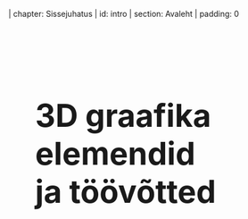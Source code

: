 | chapter: Sissejuhatus
| id: intro
| section: Avaleht
| padding: 0

<div style="width: 100%; height: 100%; overflow: hidden; position: relative">
    <intro />
    <div class="fp-text" style="pointer-events: none; position: absolute; left: 5vw; top: 5vw ">
       <h1 style="font-size: 4em; color: var(--white)">3D graafika elemendid <br> ja töövõtted</h1>
    </div>
</div>
   

   
<div class="fp-text" style="position: absolute; bottom:2vh; right: 2vw">
    <f-next-button title="Alustame" />
</div>

---


| section: Kursusest
| cols: 1fr 1fr
| rows: auto
| 1 1
| 2 3
| 4 4

## Kursusest

-


#### Sihtgrupp

Kursuse ametlik sihtgrupp on kujundaja ja noorem-tarkvaraarendaja erialade õpilased, üldhariduskoolide õpilased tehnoloogiaõppe raames. Tegelikult peaks kursus olema jõukohane kõigile, aga sisaldab algaja jaoks tõenäoliselt väga palju uut informatsiooni, nii et soovitan läheneda tasa ja targu. 


#### Tehnilised nõudmised

Kuigi kursus on seotud Kuressaare Ametikoolis asuva Innovatsioonilaboriga, ei eelda see tegelikult erivahendeid, välja arvatud 3D-printimise peatükk kursuse lõpuosas.
Ülejäänud osa kursusest saab sooritada tavalise arvutiga, sobib nii Windows, Mac kui Linux. 3D-printimise osa kursusest ei ole primaarne oskuste ja tulemuse saavutamiseks.

#### Autor

Mina, kursuse autor, olen Kuressaare Ametikooli disaini- ja tehnoloogiaosakondade õpetaja Madis Vaher. Olen 3D-maailmas seigelnud koos kujunduserialade õpilastega, ning kasutanud 3D-d kujundaja- ja kunstnikutöös.

<br>

<blockquote>
<small>
Siin all on nupp, kust pääseb edasi. Teemade vahel saab liikuda veel vasakul menüüst <f-menu-icon /> või lihtsalt klaviatuuri nooleklahvide <kbd>vasak</kbd> / <kbd>parem</kbd> abil. Sama rolli täidavad ka üleval paremas nurgas olevad <f-leftarrow-icon /> <f-rightarrow-icon /> noolekesed. 
</small>
</blockquote>

-

<img src="./img/valmis_renderdus.png" />

<br>

<img src="./img/el_struktuuri-ja-investeerimisfondid__hor.svg" style="--image-height:40vh; --image-min-height: 240px; --image-size:contain; --image-position: center; max-width:300px;" />
<br>
<small>
Kursust toetatakse projektist <strong>"Kaasaegse ja uuendusliku õppevara arendamine ja kasutuselevõtt"</strong>"Innovatsioonilabor (2018-2021)".
Kursus on ehitatud <f-link to="https://designstem.github.io/fachwerk/">Fachwerkile</f-link>
</small>

-

<div class="right">
<f-next-button title="Edasi: Teemad" />
</div>

---





| section: Kursuse teemad
| cols: 2fr 3fr
| rows: auto
| 1 1 
| 2 3
| 4 4

## Kursuse teemad 🍦

-

- Blenderi kasutajaliides
- Modelleerimine
- Materjalid ja tekstuurid
- Valgustus ja virtuaalne kaamera
- Osakeste süsteemid
- Renderdamine
- Animatsioon
- Füüsikasimulatsioonid
- 3D-printimine


Kursus toimub peamiselt praktilise tööna - modelleerime, värvime, katame tekstuuriga, valgustame ja renderdame peamiselt erinevat sorti jäätiseid.
Jäätis on kättesaadav, suhteliselt odav ja mitte liiga keerulise kujuga (ja maitsev) toiduaine, mille ainus puudus on madal sulamistemperatuur.

-

<f-video src="https://www.youtube.com/watch?v=VXinXgKj224" />
<br>
<blockquote>

<f-inline>

## 💬

<small>
Kursuse läbimiseks on vajalik mõningane <strong>inglise keele oskus</strong>>, et tutvuda lingitud materjalide, juhendite ja õppevideotega. Samuti on inglise keelsed kasutatava riist- ja tarkvara kasutajaliidesed.
</small>
</f-inline>

</blockquote>

-

<div class="right">
    <f-next-button title="Edasi: 3D graafika programmid" />
</div>

---

| section: 3D graafika programmid
| rows: auto 1fr auto
| cols: 2fr 3fr
| 1 1 
| 2 3
| 4 4

## 3D graafika programmid

-

Sellel kursusel kasutame 3D-graafika programmi <f-link to="https://blender.org">Blender</f-link>, mille saab alla laadida <f-link to="https://blender.org/download">siit</f-link>

Veel 3d-graafika programme:
- Cinema 4d
- Maya
- 3d Max 

eelnevad kolm on Blenderi-sarnased, aga tasulised 3d-graafika programmid. Järgnevad aga mingile kindlale spetsiifikale keskendunud:

- Houdini - eriefektide jaoks
- zBrush - modelleerimiseks

Valik CAD-programme, mille põhirõhk erinevalt Blenderist on täpsel joonestamisel:

- Fusion 360
- Solidworks
- Sketchup

3D-arendusraamistikud veebis:

- Threejs (näide kursuse <f-link to="intro">avalehel</f-link>)
- Aframe

Lisaks veel mängumootorid nagu
- Unity
- Unreal

Nimekiri on pidevas muutumises ja täiesti meelevaldne. Nagu näha, on 3D maailm kirju! Õnneks on paljud mainitud programmidest vähemalt proovimiseks tasuta kättesaadavad. Peale proovimist võivad hinnad kerkida mitme tuhande euroni, seetõttu on hea alustada oma teekonda Blenderist, mis on avatud lähtekoodiga ja kõigile vabalt kasutatav.


-

<f-video src="https://www.youtube.com/watch?v=_7_1NyYpi_s" />

-

<div class="right">
    <f-next-button title="Blenderis navigeerimine" />
</div>

---

| chapter: Blenderi kasutajaliides
| section: Navigeerimine
| rows: auto 1fr auto
| cols: 2fr 3fr
| 1 1 
| 2 3
| 4 4

## Navigeerimine

-

Enne, kui päriselt pihta hakata, peab veidi ringi vaatama. Seega vaatamegi, kuidas Blenderis enda vaatepunkti muuta saab.
Kasutatud klahvid on: 
- <i class="lmb"></i> objektide valimiseks (vanasti oli <i class="rmb"></i>)
- <i class="mmb"></i> alla vajutades saame oma vaatepunkti pöörata
- <i class="mmb"></i> rullides saame sisse-välja zoomida
- <i class="mmb"></i> ja <kbd>Shift</kbd> klahvi korraga vajutades saame oma vaatepunkti liigutada
- <kbd>7</kbd><kbd>8</kbd><kbd>9</kbd> standardvaadete vahel vahetamiseks<br><kbd>4</kbd><kbd>5</kbd><kbd>6</kbd><br><kbd>1</kbd><kbd>2</kbd><kbd>3</kbd><br><kbd>0&nbsp;&nbsp;</kbd>
- <kbd>G</kbd> objektide liigutamiseks
- <kbd>R</kbd> objektide pööramiseks
- <kbd>S</kbd> objektide skaleerimiseks ehk suurendamiseks ja vähendamiseks

Eriti tähtsad on teljed **X**, **Y** ja **Z** ja nende tähised klaviatuuril <kbd>X</kbd>,<kbd>Y</kbd> ja <kbd>Z</kbd>. Neid saab kombineerida <kbd>G</kbd>, <kbd>R</kbd> või <kbd>S</kbd>-ga, näiteks
- <kbd>G</kbd> <kbd>Z</kbd> <kbd>1</kbd> <kbd>Enter</kbd> tõstab valitud objekti ühe ühiku ülespoole
- <kbd>R</kbd> <kbd>X</kbd> <kbd>90</kbd> <kbd>Enter</kbd> pöörab objekti 90&deg; X teljel
- <kbd>S</kbd> <kbd>10</kbd> <kbd>Enter</kbd> teeb objekti 10 korda suuremaks.

-

<f-video src="https://www.youtube.com/watch?v=2kWt-riGTb8" />

-

<div class="right">
    <f-next-button title="Paneelid ja vaated" />
</div>

---


| section: Paneelid ja vaated
| rows: auto 1fr auto
| cols: 2fr 3fr
| 1 1 
| 2 3
| 4 4

## Paneelid ja vaated

-

Blenderi kasutajaliides koosneb paneelidest, mille sisu on vahetatav. Paneele saab suuremaks-väiksemaks muuta ja juurde tekitada. Lihtsam viis paneelide haldamiseks on kasutada vaateid ehk *workspace*'e

-

<f-video src="https://www.youtube.com/watch?v=0VEPZVjTj7A" />

-

<div class="right">
    <f-next-button title="Primitiivid" />
</div>
